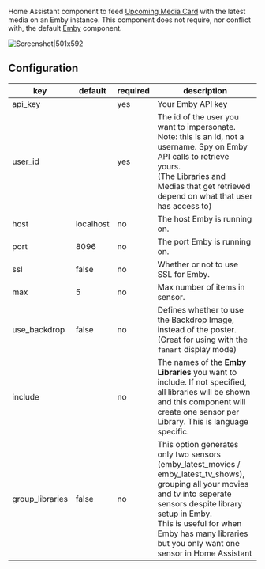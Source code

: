 Home Assistant component to feed [Upcoming Media Card](./146783593) with the latest media on an Emby instance.
This component does not require, nor conflict with, the default [Emby](https://www.home-assistant.io/components/emby/) component.

![Screenshot|501x592](https://community-home-assistant-assets.s3.dualstack.us-west-2.amazonaws.com/original/3X/1/e/1e51b25c36cc865222645e139cbd46e562a28e84.jpeg)

## Configuration
| key | default | required | description
| --- | --- | --- | ---
| api_key | | yes | Your Emby API key
| user_id | | yes | The id of the user you want to impersonate. Note: this is an id, not a username. Spy on Emby API calls to retrieve yours. </br>(The Libraries and Medias that get retrieved depend on what that user has access to)
| host | localhost | no | The host Emby is running on.
| port | 8096 | no | The port Emby is running on.
| ssl | false | no | Whether or not to use SSL for Emby.
| max | 5 | no | Max number of items in sensor.
| use_backdrop | false | no | Defines whether to use the Backdrop Image, instead of the poster. (Great for using with the `fanart` display mode)
| include| | no | The names of the <strong>Emby Libraries</strong> you want to include. If not specified, all libraries will be shown and this component will create one sensor per Library. This is language specific.
| group_libraries| false| no | This option generates only two sensors (emby_latest_movies / emby_latest_tv_shows), grouping all your movies and tv into seperate sensors despite library setup in Emby. </br>This is useful for when Emby has many libraries but you only want one sensor in Home Assistant 
